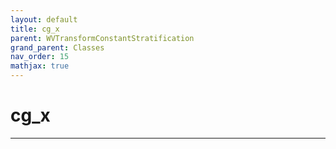 ```yaml
---
layout: default
title: cg_x
parent: WVTransformConstantStratification
grand_parent: Classes
nav_order: 15
mathjax: true
---
```


#  cg_x




---

